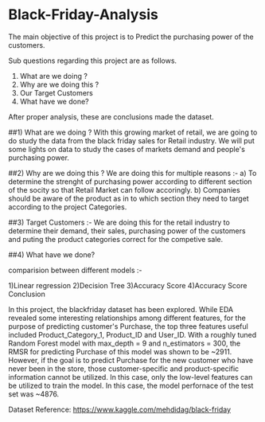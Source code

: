 # Black-Friday-Analysis


The main objective of this project is to Predict the purchasing power of the customers.

Sub questions regarding this project are as follows.
 1) What are we doing ?
 2) Why are we doing this ?
 3) Our Target Customers
 4) What have we done?
 
 After proper analysis, these are conclusions made the dataset.
 
##1) What are we doing ?
With this growing market of retail, we are going to do study the data from the black friday sales for Retail industry. We will put some lights on data to study the cases of markets demand and people's purchasing power.

##2) Why are we doing this ?
We are doing this for multiple reasons :-
a) To determine the strenght of purchasing power according to different section of the socity so that Retail Market can follow accoringly.
b) Companies should be aware of the product as in to which section they need to target according to the project Categories.

##3) Target Customers :-
We are doing this for the retail industry to determine their demand, their sales, purchasing power of the customers and puting the product categories correct for the competive sale.

##4) What have we done?

comparision between different models :-

1)Linear regression 2)Decision Tree 3)Accuracy Score 4)Accuracy Score
Conclusion

In this project, the blackfriday dataset has been explored. While EDA revealed some interesting relationships among different features, for the purpose of predicting customer's Purchase, the top three features useful included Product_Category_1, Product_ID and User_ID. With a roughly tuned Random Forest model with max_depth = 9 and n_estimators = 300, the RMSR for predicting Purchase of this model was shown to be ~2911.
However, if the goal is to predict Purchase for the new customer who have never been in the store, those customer-specific and product-specific information cannot be utilized. In this case, only the low-level features can be utilized to train the model. In this case, the model perfornace of the test set was ~4876.



Dataset Reference: https://www.kaggle.com/mehdidag/black-friday
